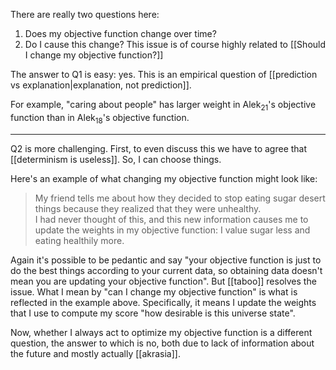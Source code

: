There are really two questions here:
1. Does my objective function change over time?
2. Do I cause this change?
This issue is of course highly related to [[Should I change my objective function?]]

The answer to Q1 is easy: yes. 
This is an empirical question of [[prediction vs explanation|explanation, not prediction]].

For example, "caring about people" has larger weight in Alek$_{21}$'s objective function than in Alek$_{18}$'s objective function.

---

Q2 is more challenging. 
First, to even discuss this we have to agree that [[determinism is useless]].
So, I can choose things. 

Here's an example of what changing my objective function might look like:

> My friend tells me about how they decided to stop eating sugar desert things because they realized that they were unhealthy. \
> I had never thought of this, and this new information causes me to update the weights in my objective function: I value sugar less and eating healthily more. 

Again it's possible to be pedantic and say "your objective function is just to do the best things according to your current data, so obtaining data doesn't mean you are updating your objective function". But [[taboo]] resolves the issue. What I mean by "can I change my objective function" is what is reflected in the example above. 
Specifically, it means I update the weights that I use to compute my score "how desirable is this universe state".

Now, whether I always act to optimize my objective function is a different question, the answer to which is no, both due to lack of information about the future and mostly actually [[akrasia]].
